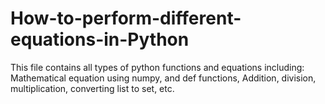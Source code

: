 # How-to-perform-different-equations-in-Python
This file contains all types of python functions and equations including: 
Mathematical equation using numpy,
and def functions, Addition, division, multiplication, converting list to set, etc.
